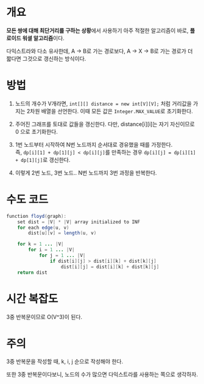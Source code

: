 # 개요

**모든 쌍에 대해 최단거리를 구하는 상황**에서 사용하기 아주 적절한 알고리즘이 바로, **플로이드 워셜 알고리즘**이다.

다익스트라와 다소 유사한데, A -> B로 가는 경로보다, A -> X -> B로 가는 경로가 더 짧다면 그것으로 갱신하는 방식이다.

# 방법

1. 노드의 개수가 V개라면, `int[][] distance = new int[V][V];` 처럼 거리값을 가지는 2차원 배열을 선언한다. 이때 모든 값은 `Integer.MAX_VALUE`로 초기화한다.

2. 주어진 그래프를 토대로 값들을 갱신한다.
   다만, distance[i][i]는 자기 자신이므로 0 으로 초기화한다.

3. 1번 노드부터 시작하여 N번 노드까지 순서대로 경유했을 때를 가정한다.
   </br>즉, `dp[i][1] + dp[1][j] < dp[i][j]`를 만족하는 경우 `dp[i][j] = dp[i][1] + dp[1][j]`로 갱신한다.

4. 이렇게 2번 노드, 3번 노드.. N번 노드까지 3번 과정을 반복한다.

# 수도 코드

```java
function floyd(graph):
    set dist = |V| * |V| array initialized to INF
    for each edge(u, v)
        dist[u][v] = length(u, v)

    for k = 1 ... |V|
        for i = 1 ... |V|
            for j = 1 ... |V|
                if dist[i][j] > dist[i][k] + dist[k][j]
                    dist[i][j] = dist[i][k] + dist[k][j]
    return dist
```

# 시간 복잡도

3중 반복문이므로 O(V^3)이 된다.

# 주의

3중 반복문을 작성할 때, k, i, j 순으로 작성해야 한다.

또한 3중 반복문이다보니, 노드의 수가 많으면 다익스트라를 사용하는 쪽으로 생각하자.
